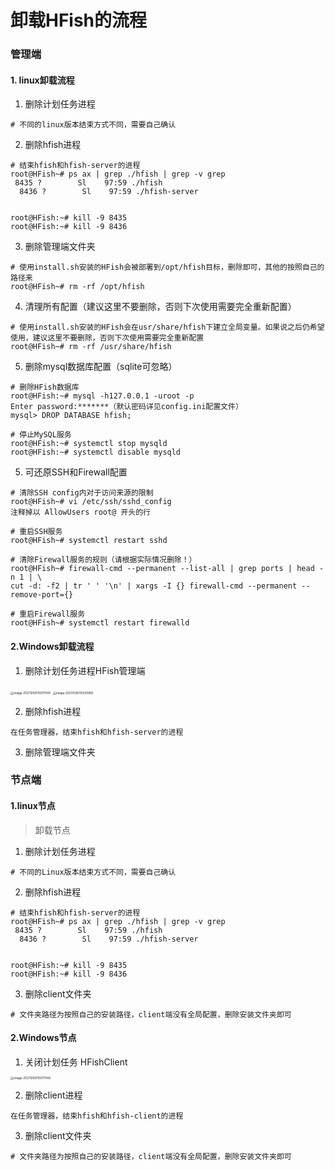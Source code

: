 # 卸载HFish的流程

### 管理端

#### 1. linux卸载流程

1. 删除计划任务进程

```shell
# 不同的linux版本结束方式不同，需要自己确认

```

2. 删除hfish进程

```
# 结束hfish和hfish-server的进程
root@HFish~# ps ax | grep ./hfish | grep -v grep
 8435 ?        Sl    97:59 ./hfish
  8436 ?        Sl    97:59 ./hfish-server


root@HFish:~# kill -9 8435
root@HFish:~# kill -9 8436
```

3. 删除管理端文件夹

```shell
# 使用install.sh安装的HFish会被部署到/opt/hfish目标，删除即可，其他的按照自己的路径来
root@HFish~# rm -rf /opt/hfish
```

4. 清理所有配置（建议这里不要删除，否则下次使用需要完全重新配置）

```shell
# 使用install.sh安装的HFish会在usr/share/hfish下建立全局变量。如果说之后仍希望使用，建议这里不要删除，否则下次使用需要完全重新配置
root@HFish~# rm -rf /usr/share/hfish
```

5. 删除mysql数据库配置（sqlite可忽略）

```shell
# 删除HFish数据库
root@HFish:~# mysql -h127.0.0.1 -uroot -p
Enter password:*******（默认密码详见config.ini配置文件）
mysql> DROP DATABASE hfish;

# 停止MySQL服务
root@HFish:~# systemctl stop mysqld
root@HFish:~# systemctl disable mysqld
```

5. 可还原SSH和Firewall配置

```shell
# 清除SSH config内对于访问来源的限制
root@HFish~# vi /etc/ssh/sshd_config
注释掉以 AllowUsers root@ 开头的行

# 重启SSH服务
root@HFish~# systemctl restart sshd

# 清除Firewall服务的规则（请根据实际情况删除！）
root@HFish~# firewall-cmd --permanent --list-all | grep ports | head -n 1 | \
cut -d: -f2 | tr ' ' '\n' | xargs -I {} firewall-cmd --permanent --remove-port={}

# 重启Firewall服务
root@HFish~# systemctl restart firewalld
```

#### 2.Windows卸载流程

1. 删除计划任务进程HFish管理端

<img src="http://img.threatbook.cn/hfish/image-20211206115017049.png" alt="image-20211206115017049" style="zoom: 33%;" />

<img src="http://img.threatbook.cn/hfish/image-20211206115035865.png" alt="image-20211206115035865" style="zoom:33%;" />

2. 删除hfish进程

```
在任务管理器，结束hfish和hfish-server的进程
```

3. 删除管理端文件夹

### 节点端

#### 1.linux节点

> 卸载节点

1. 删除计划任务进程

```shell
# 不同的Linux版本结束方式不同，需要自己确认

```

2. 删除hfish进程

```
# 结束hfish和hfish-server的进程
root@HFish~# ps ax | grep ./hfish | grep -v grep
 8435 ?        Sl    97:59 ./hfish
  8436 ?        Sl    97:59 ./hfish-server


root@HFish:~# kill -9 8435
root@HFish:~# kill -9 8436
```

3. 删除client文件夹

```shell
# 文件夹路径为按照自己的安装路径，client端没有全局配置，删除安装文件夹即可
```



#### 2.Windows节点

1. 关闭计划任务 HFishClient

<img src="http://img.threatbook.cn/hfish/image-20211206115017049.png" alt="image-20211206115017049" style="zoom: 33%;" />

2. 删除client进程

```
在任务管理器，结束hfish和hfish-client的进程
```

3. 删除client文件夹

```shell
# 文件夹路径为按照自己的安装路径，client端没有全局配置，删除安装文件夹即可

```
